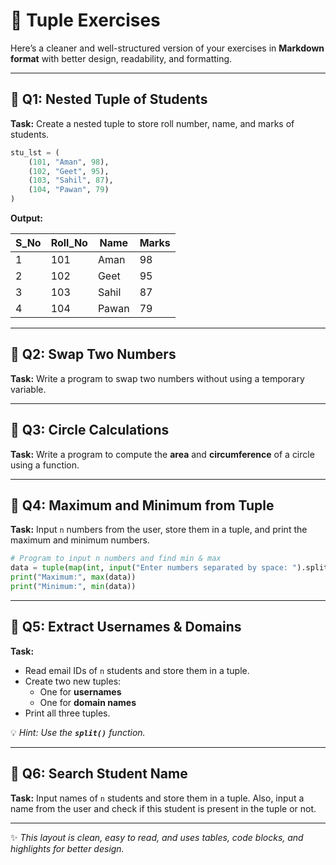 # 📘 Tuple Exercises

Here’s a cleaner and well-structured version of your exercises in **Markdown format** with better design, readability, and formatting.

---

## 🔹 Q1: Nested Tuple of Students

**Task:** Create a nested tuple to store roll number, name, and marks of students.

```python
stu_lst = (
    (101, "Aman", 98),
    (102, "Geet", 95),
    (103, "Sahil", 87),
    (104, "Pawan", 79)
)
```

**Output:**

| S\_No | Roll\_No | Name  | Marks |
| ----- | -------- | ----- | ----- |
| 1     | 101      | Aman  | 98    |
| 2     | 102      | Geet  | 95    |
| 3     | 103      | Sahil | 87    |
| 4     | 104      | Pawan | 79    |

---

## 🔹 Q2: Swap Two Numbers

**Task:** Write a program to swap two numbers without using a temporary variable.

---

## 🔹 Q3: Circle Calculations

**Task:** Write a program to compute the **area** and **circumference** of a circle using a function.

---

## 🔹 Q4: Maximum and Minimum from Tuple

**Task:** Input `n` numbers from the user, store them in a tuple, and print the maximum and minimum numbers.

```python
# Program to input n numbers and find min & max
data = tuple(map(int, input("Enter numbers separated by space: ").split()))
print("Maximum:", max(data))
print("Minimum:", min(data))
```

---

## 🔹 Q5: Extract Usernames & Domains

**Task:**

- Read email IDs of `n` students and store them in a tuple.
- Create two new tuples:
  - One for **usernames**
  - One for **domain names**
- Print all three tuples.

💡 *Hint: Use the **`split()`** function.*

---

## 🔹 Q6: Search Student Name

**Task:** Input names of `n` students and store them in a tuple. Also, input a name from the user and check if this student is present in the tuple or not.

---

✨ *This layout is clean, easy to read, and uses tables, code blocks, and highlights for better design.*

